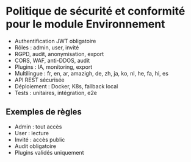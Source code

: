# Politique de sécurité et conformité pour le module Environnement

- Authentification JWT obligatoire
- Rôles : admin, user, invité
- RGPD, audit, anonymisation, export
- CORS, WAF, anti-DDOS, audit
- Plugins : IA, monitoring, export
- Multilingue : fr, en, ar, amazigh, de, zh, ja, ko, nl, he, fa, hi, es
- API REST sécurisée
- Déploiement : Docker, K8s, fallback local
- Tests : unitaires, intégration, e2e

## Exemples de règles
- Admin : tout accès
- User : lecture
- Invité : accès public
- Audit obligatoire
- Plugins validés uniquement
